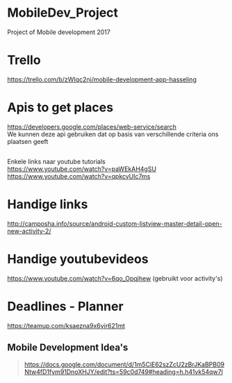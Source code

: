 # MobileDev_Project
Project of Mobile development 2017

# Trello 
https://trello.com/b/zWIqc2nj/mobile-development-app-hasseling  

# Apis to get places
https://developers.google.com/places/web-service/search  
We kunnen deze api gebruiken dat op basis van verschillende criteria ons plaatsen geeft  
  ##  
Enkele links naar youtube tutorials  
https://www.youtube.com/watch?v=paWEkAH4gSU  
https://www.youtube.com/watch?v=qpkcvUlc7ms  

# Handige links  
http://camposha.info/source/android-custom-listview-master-detail-open-new-activity-2/  

# Handige youtubevideos
 https://www.youtube.com/watch?v=6qo_Opqjhew  (gebruikt voor activity's)

# Deadlines - Planner
https://teamup.com/ksaezna9x6yir621mt 
## Mobile Development Idea's

> https://docs.google.com/document/d/1m5CiE62szZcU2zBrJKaBPB09Ntw4fD1fym91DnoXHJY/edit?ts=59c0d749#heading=h.h41vk54qw7l



